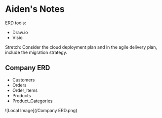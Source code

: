# Aiden's Notes

ERD tools: 
- Draw.io
- Visio


Stretch: Consider the cloud deployment plan and in the agile delivery plan, include the migration strategy.


## Company ERD

- Customers
- Orders
- Order_Items
- Products
- Product_Categories

![Local Image](/Company ERD.png)